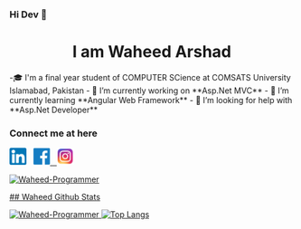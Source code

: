 ### Hi Dev 👋

<h1 align="center">I am Waheed Arshad</h1>
-🎓 I'm a final year student of COMPUTER SCience at COMSATS University Islamabad, Pakistan
- 🔭 I’m currently working on **Asp.Net MVC**  
- 🌱 I’m currently learning **Angular Web Framework**
- 🤔 I’m looking for help with **Asp.Net Developer**


<!-- - 👨‍💻 check my website : http://waheed.me/Resume/ -->


### Connect me at here

<span><a href="https://www.linkedin.com/in/muhammad-waheed-0b2a16176/" ><img src="images/linkedin.png" width="30" height="30" /></a>
&nbsp;
<a href="#" ><img src="images/Facebook-logo.png" width="30" height="30" />
&nbsp;
<a href="#" ><img src="images/insta.png" width="30" height="30" />
<span>
<br>
  <p align="left"> <img src="https://komarev.com/ghpvc/?username=Waheed-Programmer&label=Profile%20views&color=0e75b6&style=flat" alt="Waheed-Programmer" /> </p>
## Waheed Github Stats

<span> <img src="https://github-readme-stats.vercel.app/api?username=Waheed-Programmer&show_icons=true&count_private=true" alt="Waheed-Programmer" /> </span>
<span> ![Top Langs](https://github-readme-stats.vercel.app/api/top-langs/?username=Waheed-Programmer)</span>

  





